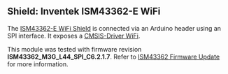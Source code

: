 Shield: Inventek ISM43362-E WiFi
--------------------------------

The [ISM43362-E WiFi Shield](https://www2.keil.com/iot/shields/ismart43362) is connected via an Arduino header using an SPI
interface. It exposes a [CMSIS-Driver WiFi](https://arm-software.github.io/CMSIS_5/Driver/html/group__wifi__interface__gr.html).

This module was tested with firmware revision **ISM43362_M3G_L44_SPI_C6.2.1.7**. Refer to 
[ISM43362 Firmware Update](https://arm-software.github.io/CMSIS-Driver/General/html/driver_WiFi.html#driver_ISM43362) for
more information.
